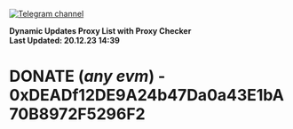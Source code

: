 [![Telegram channel](https://img.shields.io/endpoint?url=https://runkit.io/damiankrawczyk/telegram-badge/branches/master?url=https://t.me/n4z4v0d)](https://t.me/n4z4v0d) 

**Dynamic Updates Proxy List with Proxy Checker**  
**Last Updated: 20.12.23 14:39**

# DONATE (_any evm_) - 0xDEADf12DE9A24b47Da0a43E1bA70B8972F5296F2
